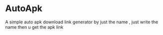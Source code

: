 # AutoApk
A simple auto apk download link generator by just the name , just write the name then u get the apk link
